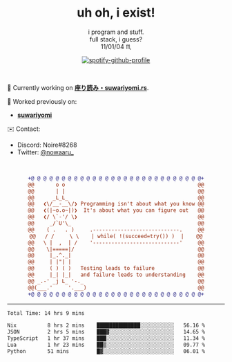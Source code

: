 <!--
**Nowaaru/nowaaru** is a ✨ _special_ ✨ repository because its `README.md` (this file) appears on your GitHub profile.

Here are some ideas to get you started:

- 🔭 I’m currently working on ...
- 🌱 I’m currently learning ...
- 👯 I’m looking to collaborate on ...
- 🤔 I’m looking for help with ...
- 💬 Ask me about ...
- 📫 How to reach me: ...
- 😄 Pronouns: ...
- ⚡ Fun fact: ...
-->

<h1 align="center"> uh oh, i exist!</h1>

<p align="center">
  i program and stuff.<br/>
  full stack, i guess?<br/>
  11/01/04 ♏ 
</p>

<!--
<p align="center">
╭──────────────────────────╮<br/>
│                        <a href="https://open.spotify.com/track/5iY3ZEHlQGFosdnROBDIg7?si=d7fd7fe8c7a747a1">Lavender</a>                      │<br/>
│               <a href="https://open.spotify.com/artist/6oeSQ4qmDQ7n89Rdt6tLLn?si=2773a05ce8b94a6c"><code>Rav</code></a>, <a href="https://open.spotify.com/artist/3vxcGARzVb3sETtt0Jxp7v?si=a4d26afacb46454f"><code>Kill Bill: The Rapper</code></a>               │<br/>
│             00:29 <a href="https://www.youtube.com/watch?v=dQw4w9WgXcQ">━━⬤</a>─────── 02:19              │<br/>
╰──────────────────────────╯<br/>
</p>
-->

<div align="center">

[![spotify-github-profile](https://spotify-github-profile.vercel.app/api/view?uid=fifkee&cover_image=true&theme=novatorem&bar_color=53b14f&bar_color_cover=true)](https://spotify-github-profile.vercel.app/api/view?uid=fifkee&redirect=true)

</div>
<br />

🦀 Currently working on **[座り読み・suwariyomi.rs](https://github.com/Nowaaru/suwariyomi.rs)**.

💫 Worked previously on: 
- **[suwariyomi](https://github.com/Nowaaru/suwariyomi)**



✉️ Contact:
- Discord: Noire#8268
- Twitter: <a href=https://twitter.com/@nowaaru_>@nowaaru_</a>

<br />

<div align="center">
  
```diff
+@ @ @ @ @ @ @ @ @ @ @ @ @ @ @ @ @ @ @ @ @ @ @ @ @ @ @ @+
@@       o o                                           @@
@@       | |                                           @@
@@      _L_L_                                          @@
@@   ❮\/__-__\/❯ Programming isn't about what you know @@
@@   ❮(|~o.o~|)❯  It's about what you can figure out   @@
@@   ❮/ \`-'/ \❯                                       @@
@@     _/`U'\_                                         @@
@@    ( .   . )     .----------------------------.     @@
@@   / /     \ \    | while( !(succeed=try()) )  |    @@
@@   \ |  ,  | /    '----------------------------'     @@
@@    \|=====|/                                        @@
@@     |_.^._|                                         @@
@@     | |"| |                                         @@
@@     ( ) ( )   Testing leads to failure              @@
@@     |_| |_|   and failure leads to understanding    @@
@@ _.-' _j L_ '-._                                     @@
@@(___.'     '.___)                                    @@
+@ @ @ @ @ @ @ @ @ @ @ @ @ @ @ @ @ @ @ @ @ @ @ @ @ @ @ @+
```
  
</div>

---

<!--START_SECTION:waka-->

```txt
Total Time: 14 hrs 9 mins

Nix          8 hrs 2 mins    ██████████████░░░░░░░░░░░   56.16 %
JSON         2 hrs 5 mins    ███▓░░░░░░░░░░░░░░░░░░░░░   14.65 %
TypeScript   1 hr 37 mins    ███░░░░░░░░░░░░░░░░░░░░░░   11.34 %
Lua          1 hr 23 mins    ██▒░░░░░░░░░░░░░░░░░░░░░░   09.77 %
Python       51 mins         █▓░░░░░░░░░░░░░░░░░░░░░░░   06.01 %
```

<!--END_SECTION:waka-->

<!--
[![Nowaaru's GitHub stats](https://github-readme-stats.vercel.app/api?username=Nowaaru&theme=dracula&show_icons=true)](https://github.com/anuraghazra/github-readme-stats)

[![Top Langs](https://github-readme-stats.vercel.app/api/top-langs/?username=Nowaaru&layout=compact&theme=dracula)](https://github.com/anuraghazra/github-readme-stats)
-->
